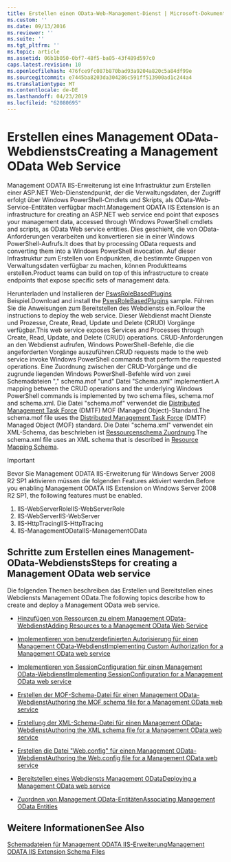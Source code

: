 ```yaml
---
title: Erstellen einen OData-Web-Management-Dienst | Microsoft-Dokumentation
ms.custom: ''
ms.date: 09/13/2016
ms.reviewer: ''
ms.suite: ''
ms.tgt_pltfrm: ''
ms.topic: article
ms.assetid: 06b1b050-0bf7-48f5-ba05-43f489d597c0
caps.latest.revision: 10
ms.openlocfilehash: 476fce9fc087b870bad93a9204a820c5a84df99e
ms.sourcegitcommit: e7445ba8203da304286c591ff513900ad1c244a4
ms.translationtype: MT
ms.contentlocale: de-DE
ms.lasthandoff: 04/23/2019
ms.locfileid: "62080695"
---
```

# <a name="creating-a-management-odata-web-service"></a><span data-ttu-id="0c839-102">Erstellen eines Management OData-Webdiensts</span><span class="sxs-lookup"><span data-stu-id="0c839-102">Creating a Management OData Web Service</span></span>

<span data-ttu-id="0c839-103">Management ODATA IIS-Erweiterung ist eine Infrastruktur zum Erstellen einer ASP.NET Web-Dienstendpunkt, der die Verwaltungsdaten, der Zugriff erfolgt über Windows PowerShell-Cmdlets und Skripts, als OData-Web-Service-Entitäten verfügbar macht.</span><span class="sxs-lookup"><span data-stu-id="0c839-103">Management ODATA IIS Extension is an infrastructure for creating an ASP.NET web service end point that exposes your management data, accessed through Windows PowerShell cmdlets and scripts, as OData Web service entities.</span></span> <span data-ttu-id="0c839-104">Dies geschieht, die von OData-Anforderungen verarbeiten und konvertieren sie in einer Windows PowerShell-Aufrufs.</span><span class="sxs-lookup"><span data-stu-id="0c839-104">It does that by processing OData requests and converting them into a Windows PowerShell invocation.</span></span> <span data-ttu-id="0c839-105">Auf dieser Infrastruktur zum Erstellen von Endpunkten, die bestimmte Gruppen von Verwaltungsdaten verfügbar zu machen, können Produktteams erstellen.</span><span class="sxs-lookup"><span data-stu-id="0c839-105">Product teams can build on top of this infrastructure to create endpoints that expose specific sets of management data.</span></span>

<span data-ttu-id="0c839-106">Herunterladen und Installieren der [PswsRoleBasedPlugins](https://code.msdn.microsoft.com:443/windowsdesktop/PswsRoleBasedPlugins-9c79b75a) Beispiel.</span><span class="sxs-lookup"><span data-stu-id="0c839-106">Download and install the [PswsRoleBasedPlugins](https://code.msdn.microsoft.com:443/windowsdesktop/PswsRoleBasedPlugins-9c79b75a) sample.</span></span> <span data-ttu-id="0c839-107">Führen Sie die Anweisungen zum Bereitstellen des Webdiensts ein.</span><span class="sxs-lookup"><span data-stu-id="0c839-107">Follow the instructions to deploy the web service.</span></span> <span data-ttu-id="0c839-108">Dieser Webdienst macht Dienste und Prozesse, Create, Read, Update und Delete (CRUD) Vorgänge verfügbar.</span><span class="sxs-lookup"><span data-stu-id="0c839-108">This web service exposes Services and Processes through Create, Read, Update, and Delete (CRUD) operations.</span></span> <span data-ttu-id="0c839-109">CRUD-Anforderungen an den Webdienst aufrufen, Windows PowerShell-Befehle, die die angeforderten Vorgänge auszuführen.</span><span class="sxs-lookup"><span data-stu-id="0c839-109">CRUD requests made to the web service invoke  Windows PowerShell commands that perform the requested operations.</span></span> <span data-ttu-id="0c839-110">Eine Zuordnung zwischen der CRUD-Vorgänge und die zugrunde liegenden Windows PowerShell-Befehle wird von zwei Schemadateien "," schema.mof "und" Datei "Schema.xml" implementiert.</span><span class="sxs-lookup"><span data-stu-id="0c839-110">A mapping between the CRUD operations and the underlying Windows PowerShell commands is implemented by two schema files, schema.mof and schema.xml.</span></span> <span data-ttu-id="0c839-111">Die Datei "schema.mof" verwendet die [Distributed Management Task Force](https://www.dmtf.org/) (DMTF) MOF (Managed Object)-Standard.</span><span class="sxs-lookup"><span data-stu-id="0c839-111">The schema.mof file uses the [Distributed Management  Task Force](https://www.dmtf.org/) (DMTF) Managed Object (MOF) standard.</span></span> <span data-ttu-id="0c839-112">Die Datei "schema.xml" verwendet ein XML-Schema, das beschrieben ist [Ressourcenschema Zuordnung](./resource-mapping-schema.md).</span><span class="sxs-lookup"><span data-stu-id="0c839-112">The schema.xml file uses an XML schema that is described in [Resource Mapping Schema](./resource-mapping-schema.md).</span></span>

> [!IMPORTANT]
> <span data-ttu-id="0c839-113">Bevor Sie Management ODATA IIS-Erweiterung für Windows Server 2008 R2 SP1 aktivieren müssen die folgenden Features aktiviert werden.</span><span class="sxs-lookup"><span data-stu-id="0c839-113">Before you enabling Management ODATA IIS Extension on Windows Server 2008 R2 SP1, the following features must be enabled.</span></span>
>
> 1.  <span data-ttu-id="0c839-114">IIS-WebServerRole</span><span class="sxs-lookup"><span data-stu-id="0c839-114">IIS-WebServerRole</span></span>
> 2.  <span data-ttu-id="0c839-115">IIS-WebServer</span><span class="sxs-lookup"><span data-stu-id="0c839-115">IIS-WebServer</span></span>
> 3.  <span data-ttu-id="0c839-116">IIS-HttpTracing</span><span class="sxs-lookup"><span data-stu-id="0c839-116">IIS-HttpTracing</span></span>
> 4.  <span data-ttu-id="0c839-117">IIS-ManagementOData</span><span class="sxs-lookup"><span data-stu-id="0c839-117">IIS-ManagementOData</span></span>

## <a name="steps-for-creating-a-management-odata-web-service"></a><span data-ttu-id="0c839-118">Schritte zum Erstellen eines Management-OData-Webdiensts</span><span class="sxs-lookup"><span data-stu-id="0c839-118">Steps for creating a Management OData web service</span></span>

<span data-ttu-id="0c839-119">Die folgenden Themen beschreiben das Erstellen und Bereitstellen eines Webdiensts Management OData.</span><span class="sxs-lookup"><span data-stu-id="0c839-119">The following topics describe how to create and deploy a Management OData web service.</span></span>

- [<span data-ttu-id="0c839-120">Hinzufügen von Ressourcen zu einem Management OData-Webdienst</span><span class="sxs-lookup"><span data-stu-id="0c839-120">Adding Resources to a Management OData Web Service</span></span>](./adding-resources-to-a-management-odata-web-service.md)

- [<span data-ttu-id="0c839-121">Implementieren von benutzerdefinierten Autorisierung für einen Management OData-Webdienst</span><span class="sxs-lookup"><span data-stu-id="0c839-121">Implementing Custom Authorization for a Management OData web service</span></span>](./implementing-custom-authorization-for-a-management-odata-web-service.md)

- [<span data-ttu-id="0c839-122">Implementieren von SessionConfiguration für einen Management OData-Webdienst</span><span class="sxs-lookup"><span data-stu-id="0c839-122">Implementing SessionConfiguration for a Management OData web service</span></span>](./implementing-sessionconfiguration-for-a-management-odata-web-service.md)

- [<span data-ttu-id="0c839-123">Erstellen der MOF-Schema-Datei für einen Management OData-Webdienst</span><span class="sxs-lookup"><span data-stu-id="0c839-123">Authoring the MOF schema file for a Management OData web service</span></span>](./authoring-the-mof-schema-file-for-a-management-odata-web-service.md)

- [<span data-ttu-id="0c839-124">Erstellung der XML-Schema-Datei für einen Management OData-Webdienst</span><span class="sxs-lookup"><span data-stu-id="0c839-124">Authoring the XML schema file for a Management OData web service</span></span>](./authoring-the-xml-schema-file-for-a-management-odata-web-service.md)

- [<span data-ttu-id="0c839-125">Erstellen die Datei "Web.config" für einen Management OData-Webdienst</span><span class="sxs-lookup"><span data-stu-id="0c839-125">Authoring the Web.config file for a Management OData web service</span></span>](./authoring-the-web-config-file-for-a-management-odata-web-service.md)

- [<span data-ttu-id="0c839-126">Bereitstellen eines Webdiensts Management OData</span><span class="sxs-lookup"><span data-stu-id="0c839-126">Deploying a Management OData web service</span></span>](./deploying-a-management-odata-web-service.md)

- [<span data-ttu-id="0c839-127">Zuordnen von Management OData-Entitäten</span><span class="sxs-lookup"><span data-stu-id="0c839-127">Associating Management OData Entities</span></span>](./associating-management-odata-entities.md)

## <a name="see-also"></a><span data-ttu-id="0c839-128">Weitere Informationen</span><span class="sxs-lookup"><span data-stu-id="0c839-128">See Also</span></span>

[<span data-ttu-id="0c839-129">Schemadateien für Management ODATA IIS-Erweiterung</span><span class="sxs-lookup"><span data-stu-id="0c839-129">Management ODATA IIS Extension Schema Files</span></span>](./management-odata-iis-extension-schema-files.md)
